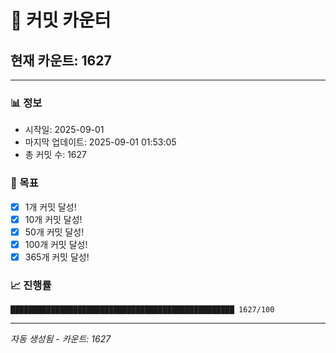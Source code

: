 # 🔢 커밋 카운터

## 현재 카운트: 1627

---

### 📊 정보
- 시작일: 2025-09-01
- 마지막 업데이트: 2025-09-01 01:53:05
- 총 커밋 수: 1627

### 🎯 목표
- [x] 1개 커밋 달성!
- [x] 10개 커밋 달성!
- [x] 50개 커밋 달성!
- [x] 100개 커밋 달성!
- [x] 365개 커밋 달성!

### 📈 진행률
```
██████████████████████████████████████████████████ 1627/100
```

---
*자동 생성됨 - 카운트: 1627*
